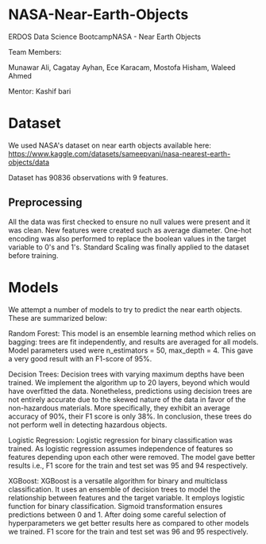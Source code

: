 # NASA-Near-Earth-Objects
ERDOS Data Science BootcampNASA - Near Earth Objects 

Team Members: 

Munawar Ali, Cagatay Ayhan, Ece Karacam, Mostofa Hisham, Waleed Ahmed

Mentor: Kashif bari  

# Dataset 

We used NASA's dataset on near earth objects available here:
https://www.kaggle.com/datasets/sameepvani/nasa-nearest-earth-objects/data

Dataset has 90836 observations with 9 features.

## Preprocessing

All the data was first checked to ensure no null values were present and it was clean. New features were created such as average diameter. One-hot encoding was also performed to replace the boolean values in the target variable to 0's and 1's. Standard Scaling was finally applied to the dataset before training.  

# Models

We attempt a number of models to try to predict the near earth objects. These are summarized below: 

Random Forest: This model is an ensemble learning method which relies on bagging: trees are fit independently, and results are averaged for all models. Model parameters used were n_estimators = 50, max_depth = 4. This gave a very good result with an F1-score of 95%.   

Decision Trees: Decision trees with varying maximum depths have been trained. We implement the algorithm up to 20 layers, beyond which would have overfitted the data. Nonetheless, predictions using decision trees are not entirely accurate due to the skewed nature of the data in favor of the non-hazardous materials. More specifically, they exhibit an average accuracy of 90%, their F1 score is only 38%. In conclusion, these trees do not perform well in detecting hazardous objects. 

Logistic Regression: Logistic regression for binary classification was trained. As logistic regression assumes independence of features so features depending upon each other were removed. The model gave better results i.e., F1 score for the train and test set was 95 and 94 respectively.  

XGBoost: XGBoost is a versatile algorithm for binary and multiclass classification. It uses an ensemble of decision trees to model the relationship between features and the target variable. It employs logistic function for binary classification. Sigmoid transformation ensures predictions between 0 and 1. After doing some careful selection of hyperparameters we get better results here as compared to other models we trained. F1 score for the train and test set was 96 and 95 respectively. 

